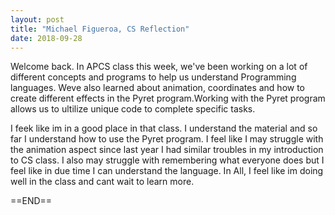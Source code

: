 ```yaml
---
layout: post
title: "Michael Figueroa, CS Reflection"
date: 2018-09-28
---
```


  Welcome back. In APCS class this week, we've been working on a lot of different concepts and programs to help us understand Programming languages. Weve also learned about animation, coordinates and how to create different effects in the Pyret program.Working with the Pyret program allows us to ultilize unique code to complete specific tasks.
  
  I feek like im in a good place in that class. I understand the material and so far I understand how to use the Pyret program. I feel like I may struggle with the animation aspect since last year I had similar troubles in my introduction to CS class. I also may struggle with remembering what everyone does but I feel like in due time I can understand the language. In All, I feel like im doing well in the class and cant wait to learn more.
  
  ==END==
